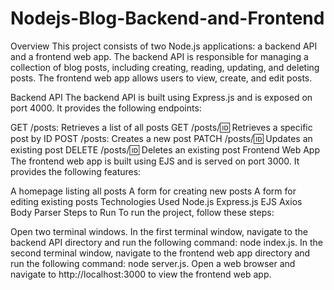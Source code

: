 # Nodejs-Blog-Backend-and-Frontend


Overview
This project consists of two Node.js applications: a backend API and a frontend web app. The backend API is responsible for managing a collection of blog posts, including creating, reading, updating, and deleting posts. The frontend web app allows users to view, create, and edit posts.

Backend API
The backend API is built using Express.js and is exposed on port 4000. It provides the following endpoints:

GET /posts: Retrieves a list of all posts
GET /posts/:id: Retrieves a specific post by ID
POST /posts: Creates a new post
PATCH /posts/:id: Updates an existing post
DELETE /posts/:id: Deletes an existing post
Frontend Web App
The frontend web app is built using EJS and is served on port 3000. It provides the following features:

A homepage listing all posts
A form for creating new posts
A form for editing existing posts
Technologies Used
Node.js
Express.js
EJS
Axios
Body Parser
Steps to Run
To run the project, follow these steps:

Open two terminal windows.
In the first terminal window, navigate to the backend API directory and run the following command: node index.js.
In the second terminal window, navigate to the frontend web app directory and run the following command: node server.js.
Open a web browser and navigate to http://localhost:3000 to view the frontend web app.

